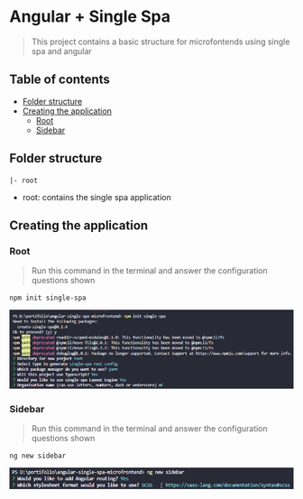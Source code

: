 # Angular + Single Spa

> This project contains a basic structure for microfontends using single spa and angular

## Table of contents

- [Folder structure](#folder-structure)
- [Creating the application](#creating-the-application)
    - [Root](#root)
    - [Sidebar](#sidebar)

## Folder structure
```
|- root
```

- root: contains the single spa application

## Creating the application

### Root

> Run this command in the terminal and answer the configuration questions shown
```shell
npm init single-spa
```
<img src="assets/creating-root-application.png" alt="Creating root application"/>

### Sidebar

> Run this command in the terminal and answer the configuration questions shown
```shell
ng new sidebar
```
<img src="assets/creating-sidebar-application.png" alt="Creating sidebar application"/>